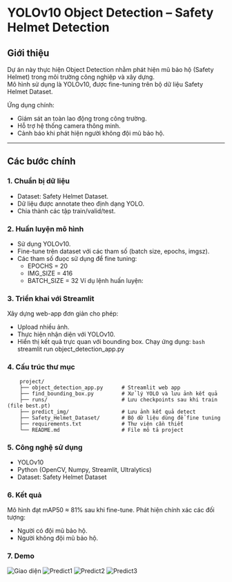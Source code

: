 # YOLOv10 Object Detection – Safety Helmet Detection

## Giới thiệu
Dự án này thực hiện Object Detection nhằm phát hiện mũ bảo hộ (Safety Helmet) trong môi trường công nghiệp và xây dựng.  
Mô hình sử dụng là YOLOv10, được fine-tuning trên bộ dữ liệu Safety Helmet Dataset.  

Ứng dụng chính:
- Giám sát an toàn lao động trong công trường.  
- Hỗ trợ hệ thống camera thông minh.  
- Cảnh báo khi phát hiện người không đội mũ bảo hộ.  

---

## Các bước chính

### 1. Chuẩn bị dữ liệu
- Dataset: Safety Helmet Dataset.  
- Dữ liệu được annotate theo định dạng YOLO.  
- Chia thành các tập train/valid/test.  

### 2. Huấn luyện mô hình
- Sử dụng YOLOv10.  
- Fine-tune trên dataset với các tham số (batch size, epochs, imgsz).  
- Các tham số đuọc sử dụng để fine tuning:
  - EPOCHS = 20 
  - IMG_SIZE = 416 
  - BATCH_SIZE = 32
Ví dụ lệnh huấn luyện:  

### 3. Triển khai với Streamlit

Xây dựng web-app đơn giản cho phép:
  - Upload nhiều ảnh. 
  - Thực hiện nhận diện với YOLOv10. 
  - Hiển thị kết quả trực quan với bounding box.
Chạy ứng dụng:
`````bash`````
        streamlit run object_detection_app.py
````` `````
### 4. Cấu trúc thư mục 
```text
    project/
    ├── object_detection_app.py      # Streamlit web app
    ├── find_bounding_box.py         # Xử lý YOLO và lưu ảnh kết quả
    ├── runs/                        # Lưu checkpoints sau khi train (file best.pt)
    ├── predict_img/                 # Lưu ảnh kết quả detect
    ├── Safety_Helmet_Dataset/       # Bộ dữ liệu dùng để fine tuning
    ├── requirements.txt             # Thư viện cần thiết
    └── README.md                    # File mô tả project
```
### 5. Công nghệ sử dụng

  - YOLOv10 
  - Python (OpenCV, Numpy, Streamlit, Ultralytics)
  - Dataset: Safety Helmet Dataset

### 6. Kết quả

Mô hình đạt mAP50 ≈ 81% sau khi fine-tune.
Phát hiện chính xác các đối tượng:
  - Người có đội mũ bảo hộ. 
  - Người không đội mũ bảo hộ.

### 7. Demo 
![Giao diện](./image/webpng.png)
![Predict1](./image/predict1.png)
![Predict2](./image/predict2.png)
![Predict3](./image/predict3.png)
